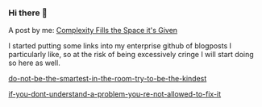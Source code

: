 ### Hi there 👋

A post by me: [Complexity Fills the Space it's Given](https://medium.com/@wilsontomass/complexity-fills-the-space-its-given-762fabc401c8)

I started putting some links into my enterprise github of blogposts I particularly like, so at the risk of being excessively cringe I will start doing so here as well.

[do-not-be-the-smartest-in-the-room-try-to-be-the-kindest](https://www.jorgegalindo.me/en/blog/posts/do-not-be-the-smartest-in-the-room-try-to-be-the-kindest)

[if-you-dont-understand-a-problem-you-re-not-allowed-to-fix-it](https://therealgriff.medium.com/if-you-dont-understand-a-problem-you-re-not-allowed-to-fix-it-af6b8054606c)
